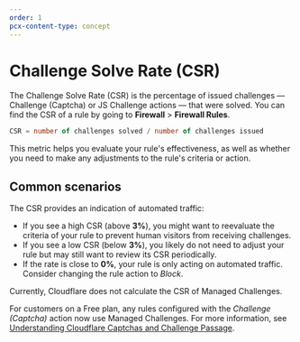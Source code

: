 ```yaml
---
order: 1
pcx-content-type: concept
---
```


# Challenge Solve Rate (CSR)

The Challenge Solve Rate (CSR) is the percentage of issued challenges — Challenge (Captcha) or JS Challenge actions — that were solved. You can find the CSR of a rule by going to **Firewall** > **Firewall Rules**.

```sql
CSR = number of challenges solved / number of challenges issued
```

This metric helps you evaluate your rule's effectiveness, as well as whether you need to make any adjustments to the rule's criteria or action.

## Common scenarios

The CSR provides an indication of automated traffic:

- If you see a high CSR (above **3%**), you might want to reevaluate the criteria of your rule to prevent human visitors from receiving challenges.
- If you see a low CSR (below **3%**), you likely do not need to adjust your rule but may still want to review its CSR periodically.
- If the rate is close to **0%**, your rule is only acting on automated traffic. Consider changing the rule action to _Block_.

<Aside type="warning" header="Important">

Currently, Cloudflare does not calculate the CSR of Managed Challenges.

For customers on a Free plan, any rules configured with the _Challenge (Captcha)_ action now use Managed Challenges. For more information, see [Understanding Cloudflare Captchas and Challenge Passage](https://support.cloudflare.com/hc/articles/200170136#managed-challenge).

</Aside>
